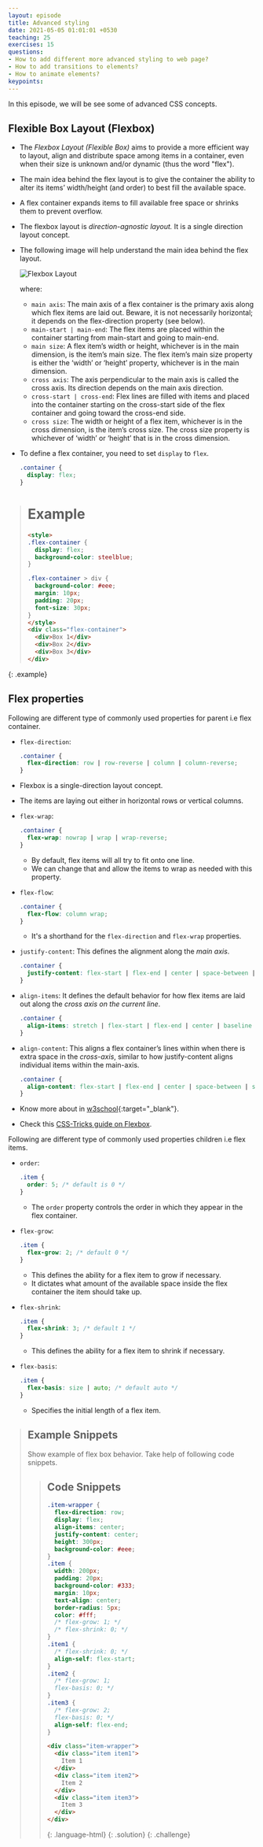 ```yaml
---
layout: episode
title: Advanced styling
date: 2021-05-05 01:01:01 +0530
teaching: 25
exercises: 15
questions:
- How to add different more advanced styling to web page?
- How to add transitions to elements?
- How to animate elements?
keypoints:
---
```


In this episode, we will be see some of advanced CSS concepts.

## Flexible Box Layout (Flexbox)

- The _Flexbox Layout (Flexible Box)_ aims to provide a more efficient way to layout, align and distribute space among items in a container, even when their size is unknown and/or dynamic (thus the word "flex").
- The main idea behind the flex layout is to give the container the ability to alter its items’ width/height (and order) to best fill the available space.
- A flex container expands items to fill available free space or shrinks them to prevent overflow.
- The flexbox layout is _direction-agnostic layout._ It is a single direction layout concept.
- The following image will help understand the main idea behind the flex layout.

  <img class="embed-img" src="./assets/img/flex-box.jpg" alt="Flexbox Layout" >

  where:

  - `main axis`: The main axis of a flex container is the primary axis along which flex items are laid out. Beware, it is not necessarily horizontal; it depends on the flex-direction property (see below).
  - `main-start | main-end`: The flex items are placed within the container starting from main-start and going to main-end.
  - `main size`: A flex item’s width or height, whichever is in the main dimension, is the item’s main size. The flex item’s main size property is either the ‘width’ or ‘height’ property, whichever is in the main dimension.
  - `cross axis`: The axis perpendicular to the main axis is called the cross axis. Its direction depends on the main axis direction.
  - `cross-start | cross-end`: Flex lines are filled with items and placed into the container starting on the cross-start side of the flex container and going toward the cross-end side.
  - `cross size`: The width or height of a flex item, whichever is in the cross dimension, is the item’s cross size. The cross size property is whichever of ‘width’ or ‘height’ that is in the cross dimension.

- To define a flex container, you need to set `display` to `flex`.

  ~~~css
  .container {
    display: flex;
  }
  ~~~

> # Example
>
> ~~~html
> <style>
> .flex-container {
>   display: flex;
>   background-color: steelblue;
> }
>
> .flex-container > div {
>   background-color: #eee;
>   margin: 10px;
>   padding: 20px;
>   font-size: 30px;
> }
> </style>
> <div class="flex-container">
>   <div>Box 1</div>
>   <div>Box 2</div>
>   <div>Box 3</div>
> </div>
> ~~~
{: .example}

## Flex properties

Following are different type of commonly used properties for parent i.e flex container.

-  `flex-direction`:

    ~~~css
    .container {
      flex-direction: row | row-reverse | column | column-reverse;
    }
    ~~~

  - Flexbox is a single-direction layout concept.
  - The items are laying out either in horizontal rows or vertical columns.

- `flex-wrap`:

  ~~~css
  .container {
    flex-wrap: nowrap | wrap | wrap-reverse;
  }
  ~~~

  - By default, flex items will all try to fit onto one line.
  - We can change that and allow the items to wrap as needed with this property.

- `flex-flow`:

  ~~~css
  .container {
    flex-flow: column wrap;
  }
  ~~~

  -  It's a shorthand for the `flex-direction` and `flex-wrap` properties.

- `justify-content`: This defines the alignment along the _main axis_.

  ~~~css
  .container {
    justify-content: flex-start | flex-end | center | space-between | space-around etc;
  }
  ~~~

- `align-items`: It defines the default behavior for how flex items are laid out along the _cross axis on the current line_.

  ~~~css
  .container {
    align-items: stretch | flex-start | flex-end | center | baseline etc;
  }
  ~~~

- `align-content`: This aligns a flex container’s lines within when there is extra space in the _cross-axis_, similar to how justify-content aligns individual items within the main-axis.

  ~~~css
  .container {
    align-content: flex-start | flex-end | center | space-between | space-around | space-evenly | stretch | baseline etc ;
  }
  ~~~

- Know more about in [w3school](https://www.w3schools.com/css/css3_flexbox_container.asp){:target="_blank"}.
- Check this [CSS-Tricks guide on Flexbox](https://css-tricks.com/snippets/css/a-guide-to-flexbox/).

Following are different type of commonly used properties children i.e flex items.

- `order`:

  ~~~css
  .item {
    order: 5; /* default is 0 */
  }
  ~~~

  - The `order` property controls the order in which they appear in the flex container.

- `flex-grow`:

  ~~~css
  .item {
    flex-grow: 2; /* default 0 */
  }
  ~~~

  - This defines the ability for a flex item to grow if necessary.
  - It dictates what amount of the available space inside the flex container the item should take up.

- `flex-shrink`:

  ~~~css
  .item {
    flex-shrink: 3; /* default 1 */
  }
  ~~~

  - This defines the ability for a flex item to shrink if necessary.

- `flex-basis`:

  ~~~css
  .item {
    flex-basis: size | auto; /* default auto */
  }
  ~~~

  - Specifies the initial length of a flex item.

> ## Example Snippets
  >
  > Show example of flex box behavior.
  > Take help of following code snippets.
  >
  > > ## Code Snippets
  > >
  > > ~~~css
  > > .item-wrapper {
  > >   flex-direction: row;
  > >   display: flex;
  > >   align-items: center;
  > >   justify-content: center;
  > >   height: 300px;
  > >   background-color: #eee;
  > > }
  > > .item {
  > >   width: 200px;
  > >   padding: 20px;
  > >   background-color: #333;
  > >   margin: 10px;
  > >   text-align: center;
  > >   border-radius: 5px;
  > >   color: #fff;
  > >   /* flex-grow: 1; */
  > >   /* flex-shrink: 0; */
  > > }
  > > .item1 {
  > >   /* flex-shrink: 0; */
  > >   align-self: flex-start;
  > > }
  > > .item2 {
  > >   /* flex-grow: 1;
  > >   flex-basis: 0; */
  > > }
  > > .item3 {
  > >   /* flex-grow: 2;
  > >   flex-basis: 0; */
  > >   align-self: flex-end;
  > > }
  > > ~~~
  > >
  > > ~~~html
  > > <div class="item-wrapper">
  > >   <div class="item item1">
  > >     Item 1
  > >   </div>
  > >   <div class="item item2">
  > >     Item 2
  > >   </div>
  > >   <div class="item item3">
  > >     Item 3
  > >   </div>
  > > </div>
  > > ~~~
  > >
  > > {: .language-html}
  > {: .solution}
  {: .challenge}

